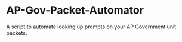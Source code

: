 # AP-Gov-Packet-Automator
A script to automate looking up prompts on your AP Government unit packets.
